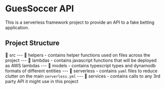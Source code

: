 # GuesSoccer API

This is a serverless framework project to provide an API to a fake betting application.

## Project Structure

:open_file_folder: src
--- :file_folder: helpers - contains helper functions used on files across the project
--- :file_folder: lambdas - contains javascript functions that will be deployed as AWS lambdas
--- :file_folder: models - contains typescript types and dynamodb formats of different entities
--- :file_folder: serverless - contains `yaml` files to reduce clutter on the main `serverless.yml`
--- :file_folder: services - contains calls to any 3rd party API it might use in this project
